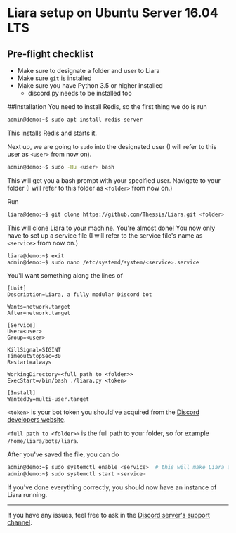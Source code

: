 # Liara setup on Ubuntu Server 16.04 LTS
## Pre-flight checklist
* Make sure to designate a folder and user to Liara
* Make sure `git` is installed
* Make sure you have Python 3.5 or higher installed
    * discord.py needs to be installed too


##Installation
You need to install Redis, so the first thing we do is run
```bash
admin@demo:~$ sudo apt install redis-server
```
This installs Redis and starts it.

Next up, we are going to `sudo` into the designated user (I will refer to this user as `<user>` from now on).
```bash
admin@demo:~$ sudo -Hu <user> bash
```
This will get you a bash prompt with your specified user.
Navigate to your folder (I will refer to this folder as `<folder>` from now on.)

Run
```bash
liara@demo:~$ git clone https://github.com/Thessia/Liara.git <folder>
```
This will clone Liara to your machine.
You're almost done! You now only have to set up a service file (I will refer to the service file's name as `<service>` from now on.)
```bash
liara@demo:~$ exit
admin@demo:~$ sudo nano /etc/systemd/system/<service>.service
```
You'll want something along the lines of
```systemd
[Unit]
Description=Liara, a fully modular Discord bot

Wants=network.target
After=network.target

[Service]
User=<user>
Group=<user>

KillSignal=SIGINT
TimeoutStopSec=30
Restart=always

WorkingDirectory=<full path to <folder>>
ExecStart=/bin/bash ./liara.py <token>

[Install]
WantedBy=multi-user.target
```
`<token>` is your bot token you should've acquired from the [Discord developers website](https://discordapp.com/developers/applications/me).
 
`<full path to <folder>>` is the full path to your folder, so for example `/home/liara/bots/liara`.

After you've saved the file, you can do
```bash
admin@demo:~$ sudo systemctl enable <service>  # this will make Liara auto-start
admin@demo:~$ sudo systemctl start <service>
```
If you've done everything correctly, you should now have an instance of Liara running.

---
If you have any issues, feel free to ask in the [Discord server's support channel](https://discord.gg/KTGHafT).

